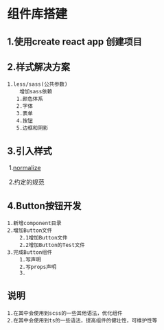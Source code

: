 # 组件库搭建
## 1.使用create react app 创建项目
## 2.样式解决方案

    1.less/sass(公共参数)
        增加sass依赖
    ​	1.颜色体系
    ​	2.字体
    ​	3.表单
    ​	4.按钮
    ​	5.边框和阴影
## 3.引入样式
​	1.[normalize](https://github.com/necolas/normalize.css)

​	2.约定的规范

## 4.Button按钮开发

    1.新增component目录
    2.增加Button文件
        2.1增加Button文件
        2.2增加Button的Test文件
    3.完成Button组件
        1.写声明
        2.写props声明
        3.


## 说明
    1.在其中会使用到scss的一些其他语法，优化组件
    2.在其中会使用到ts的一些语法，提高组件的健壮性，可维护性等